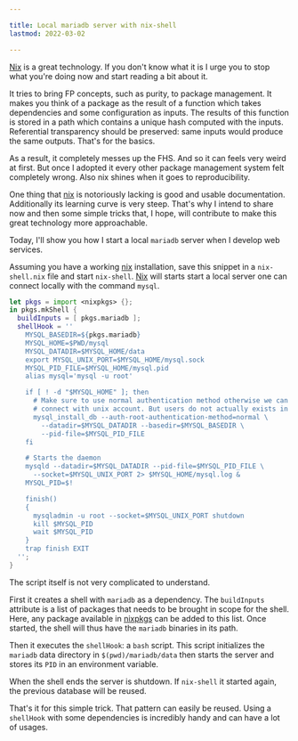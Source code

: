 ```yaml
---

title: Local mariadb server with nix-shell
lastmod: 2022-03-02

---
```


[Nix][nix] is a great technology. If you don't know what it is I urge you to
stop what you're doing now and start reading a bit about it.

It tries to bring FP concepts, such as purity, to package management. It makes
you think of a package as the result of a function which takes dependencies and
some configuration as inputs. The results of this function is stored in a path
which contains a unique hash computed with the inputs. Referential transparency
should be preserved: same inputs would produce the same outputs. That's for the
basics.

As a result, it completely messes up the FHS. And so it can feels very weird at
first. But once I adopted it every other package management system felt
completely wrong. Also nix shines when it goes to reproducibility.

One thing that [nix][nix] is notoriously lacking is good and usable
documentation. Additionally its learning curve is very steep. That's why I
intend to share now and then some simple tricks that, I hope, will contribute
to make this great technology more approachable.

Today, I'll show you how I start a local `mariadb` server when I develop web
services.

Assuming you have a working [nix][nix] installation, save this snippet in a
`nix-shell.nix` file and start `nix-shell`. [Nix][nix] will starts start a
local server one can connect locally with the command `mysql`.

```nix
let pkgs = import <nixpkgs> {};
in pkgs.mkShell {
  buildInputs = [ pkgs.mariadb ];
  shellHook = ''
    MYSQL_BASEDIR=${pkgs.mariadb}
    MYSQL_HOME=$PWD/mysql
    MYSQL_DATADIR=$MYSQL_HOME/data
    export MYSQL_UNIX_PORT=$MYSQL_HOME/mysql.sock
    MYSQL_PID_FILE=$MYSQL_HOME/mysql.pid
    alias mysql='mysql -u root'

    if [ ! -d "$MYSQL_HOME" ]; then
      # Make sure to use normal authentication method otherwise we can only
      # connect with unix account. But users do not actually exists in nix.
      mysql_install_db --auth-root-authentication-method=normal \
        --datadir=$MYSQL_DATADIR --basedir=$MYSQL_BASEDIR \
        --pid-file=$MYSQL_PID_FILE
    fi

    # Starts the daemon
    mysqld --datadir=$MYSQL_DATADIR --pid-file=$MYSQL_PID_FILE \
      --socket=$MYSQL_UNIX_PORT 2> $MYSQL_HOME/mysql.log &
    MYSQL_PID=$!

    finish()
    {
      mysqladmin -u root --socket=$MYSQL_UNIX_PORT shutdown
      kill $MYSQL_PID
      wait $MYSQL_PID
    }
    trap finish EXIT
  '';
}
```

The script itself is not very complicated to understand.

First it creates a shell with `mariadb` as a dependency. The `buildInputs`
attribute is a list of packages that needs to be brought in scope for the
shell. Here, any package available in
[nixpkgs](https://search.nixos.org/packages) can be added to this list. Once
started, the shell will thus have the `mariadb` binaries in its path.

Then it executes the `shellHook`: a `bash` script. This script initializes the
`mariadb` data directory in `$(pwd)/mariadb/data` then starts the server and
stores its `PID` in an environment variable.

When the shell ends the server is shutdown. If `nix-shell` it started again,
the previous database will be reused.

That's it for this simple trick. That pattern can easily be reused. Using a
`shellHook` with some dependencies is incredibly handy and can have a lot of
usages.

[Nix]: https://nixos.org
